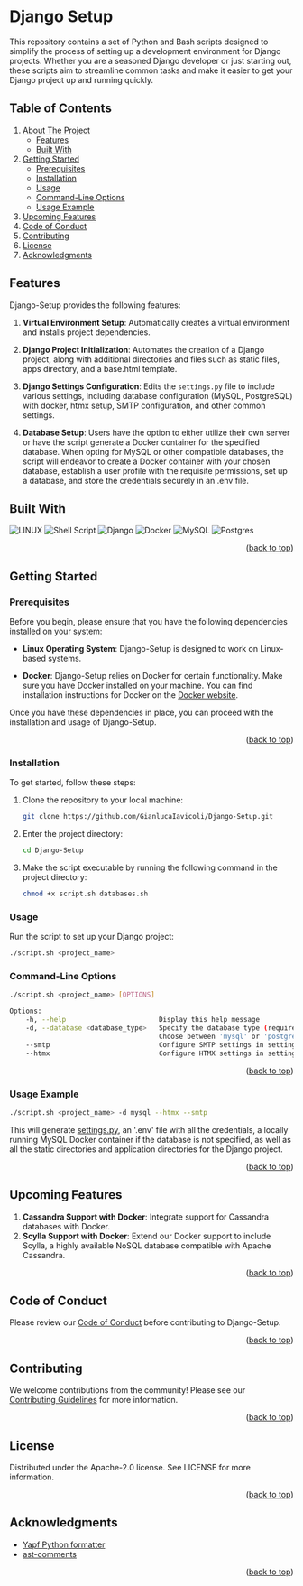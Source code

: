 # Django Setup

This repository contains a set of Python and Bash scripts designed to simplify the process of setting up a development environment for Django projects. Whether you are a seasoned Django developer or just starting out, these scripts aim to streamline common tasks and make it easier to get your Django project up and running quickly.

<!-- TABLE OF CONTENTS -->

## Table of Contents

<ol>
  <li>
    <a href="#django-setup">About The Project</a>
    <ul>
      <li><a href="#features">Features</a></li>
      <li><a href="#built-with">Built With</a></li>
    </ul>
  </li>
  <li>
    <a href="#getting-started">Getting Started</a>
    <ul>
      <li><a href="#prerequisites">Prerequisites</a></li>
      <li><a href="#installation">Installation</a></li>
      <li><a href="#usage">Usage</a></li>
      <li><a href="#command-line-options">Command-Line Options</a></li>
      <li><a href="#usage-example">Usage Example</a></li>
    </ul>
  </li>
  <li><a href="#upcoming-features">Upcoming Features</a></li>
  <li><a href="#code-of-conduct">Code of Conduct</a></li>
  <li><a href="#contributing">Contributing</a></li>
  <li><a href="#license">License</a></li>
  <li><a href="#acknowledgments">Acknowledgments</a></li>
</ol>



## Features
Django-Setup provides the following features:

1. **Virtual Environment Setup**: Automatically creates a virtual environment and installs project dependencies.

2. **Django Project Initialization**: Automates the creation of a Django project, along with additional directories and files such as static files, apps directory, and a base.html template.

3. **Django Settings Configuration**: Edits the `settings.py` file to include various settings, including database configuration (MySQL, PostgreSQL) with docker, htmx setup, SMTP configuration, and other common settings.

4. **Database Setup**: Users have the option to either utilize their own server or have the script generate a Docker container for the specified database. When opting for MySQL or other compatible databases, the script will endeavor to create a Docker container with your chosen database, establish a user profile with the requisite permissions, set up a database, and store the credentials securely in an .env file.

## Built With

![LINUX](https://img.shields.io/badge/Linux-FCC624?style=for-the-badge&logo=linux&logoColor=black)
![Shell Script](https://img.shields.io/badge/shell_script-%23121011.svg?style=for-the-badge&logo=gnu-bash&logoColor=white)
![Django](https://img.shields.io/badge/django-%23092E20.svg?style=for-the-badge&logo=django&logoColor=white)
![Docker](https://img.shields.io/badge/docker-%230db7ed.svg?style=for-the-badge&logo=docker&logoColor=white)
![MySQL](https://img.shields.io/badge/mysql-%2300f.svg?style=for-the-badge&logo=mysql&logoColor=white)
![Postgres](https://img.shields.io/badge/postgres-%23316192.svg?style=for-the-badge&logo=postgresql&logoColor=white)
<!--![ApacheCassandra](https://img.shields.io/badge/cassandra-%231287B1.svg?style=for-the-badge&logo=apache-cassandra&logoColor=white)-->
<p align="right">(<a href="#django-setup">back to top</a>)</p>


## Getting Started 

### Prerequisites

Before you begin, please ensure that you have the following dependencies installed on your system:

- **Linux Operating System**: Django-Setup is designed to work on Linux-based systems.

- **Docker**: Django-Setup relies on Docker for certain functionality. Make sure you have Docker installed on your machine. You can find installation instructions for Docker on the [Docker website](https://docs.docker.com/get-docker/).

Once you have these dependencies in place, you can proceed with the installation and usage of Django-Setup.
<p align="right">(<a href="#django-setup">back to top</a>)</p>


### Installation
To get started, follow these steps:

1. Clone the repository to your local machine:

   ```bash
   git clone https://github.com/GianlucaIavicoli/Django-Setup.git
   ```

2. Enter the project directory:

   ```bash
   cd Django-Setup
   ```

3. Make the script executable by running the following command in the project directory:

   ```bash
   chmod +x script.sh databases.sh
   ```

### Usage
Run the script to set up your Django project:

   ```bash
   ./script.sh <project_name>
   ```

### Command-Line Options
```bash
./script.sh <project_name> [OPTIONS]

Options:
    -h, --help                       Display this help message
    -d, --database <database_type>   Specify the database type (required)
                                     Choose between 'mysql' or 'postgre'
    --smtp                           Configure SMTP settings in settings.py
    --htmx                           Configure HTMX settings in settings.py
```
<p align="right">(<a href="#django-setup">back to top</a>)</p>

### Usage Example
   ```bash
   ./script.sh <project_name> -d mysql --htmx --smtp
   ```
  This will generate [settings.py](./example.settings.py), an '.env' file with all the credentials, a locally running MySQL Docker container if the database is not specified, as well as all the static directories and application directories for the Django project.

<p align="right">(<a href="#django-setup">back to top</a>)</p>

## Upcoming Features

1. **Cassandra Support with Docker**: Integrate support for Cassandra databases with Docker.
2. **Scylla Support with Docker**: Extend our Docker support to include Scylla, a highly available NoSQL database compatible with Apache Cassandra. 
<p align="right">(<a href="#django-setup">back to top</a>)</p>

## Code of Conduct

Please review our [Code of Conduct](./CODE_OF_CONDUCT.md) before contributing to Django-Setup.
<p align="right">(<a href="#django-setup">back to top</a>)</p>

## Contributing

We welcome contributions from the community! Please see our [Contributing Guidelines](./CONTRIBUTING.md) for more information.
<p align="right">(<a href="#django-setup">back to top</a>)</p>

## License
Distributed under the Apache-2.0 license. See LICENSE for more information.
<p align="right">(<a href="#django-setup">back to top</a>)</p>

## Acknowledgments

* [Yapf Python formatter](https://github.com/google/yapf)
* [ast-comments](https://github.com/t3rn0/ast-comments)

<p align="right">(<a href="#django-setup">back to top</a>)</p>
